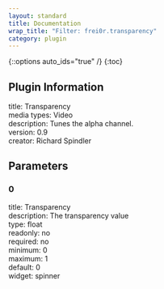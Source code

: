 ```yaml
---
layout: standard
title: Documentation
wrap_title: "Filter: frei0r.transparency"
category: plugin
---
```

{::options auto_ids="true" /}
{:toc}

## Plugin Information

title: Transparency  
media types:
Video  
description: Tunes the alpha channel.  
version: 0.9  
creator: Richard Spindler  

## Parameters

### 0

title: Transparency    
description:
The transparency value  
type: float  
readonly: no  
required: no  
minimum: 0  
maximum: 1  
default: 0  
widget: spinner  

